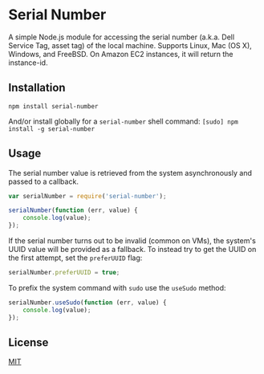Serial Number
=============

A simple Node.js module for accessing the serial number (a.k.a. Dell Service
Tag, asset tag) of the local machine. Supports Linux, Mac (OS X), Windows, and
FreeBSD. On Amazon EC2 instances, it will return the instance-id.


Installation
------------
`npm install serial-number`

And/or install globally for a `serial-number` shell command:
`[sudo] npm install -g serial-number`


Usage
-----
The serial number value is retrieved from the system asynchronously and passed
to a callback.

```javascript
var serialNumber = require('serial-number');

serialNumber(function (err, value) {
	console.log(value);
});
```

If the serial number turns out to be invalid (common on VMs), the system's UUID
value will be provided as a fallback. To instead try to get the UUID on the
first attempt, set the `preferUUID` flag:

```javascript
serialNumber.preferUUID = true;
```

To prefix the system command with `sudo` use the `useSudo` method:

```javascript
serialNumber.useSudo(function (err, value) {
	console.log(value);
});
```


License
-------
[MIT](https://raw.github.com/es128/serial-number/master/LICENSE)	

